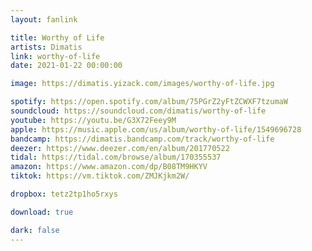 ```yaml
---
layout: fanlink

title: Worthy of Life
artists: Dimatis
link: worthy-of-life
date: 2021-01-22 00:00:00

image: https://dimatis.yizack.com/images/worthy-of-life.jpg

spotify: https://open.spotify.com/album/75PGrZ2yFtZCWXF7tzumaW
soundcloud: https://soundcloud.com/dimatis/worthy-of-life
youtube: https://youtu.be/G3X72Feey9M
apple: https://music.apple.com/us/album/worthy-of-life/1549696728
bandcamp: https://dimatis.bandcamp.com/track/worthy-of-life
deezer: https://www.deezer.com/en/album/201770522
tidal: https://tidal.com/browse/album/170355537
amazon: https://www.amazon.com/dp/B08TM9HKYV
tiktok: https://vm.tiktok.com/ZMJKjkm2W/

dropbox: tetz2tp1ho5rxys

download: true

dark: false
---
```

